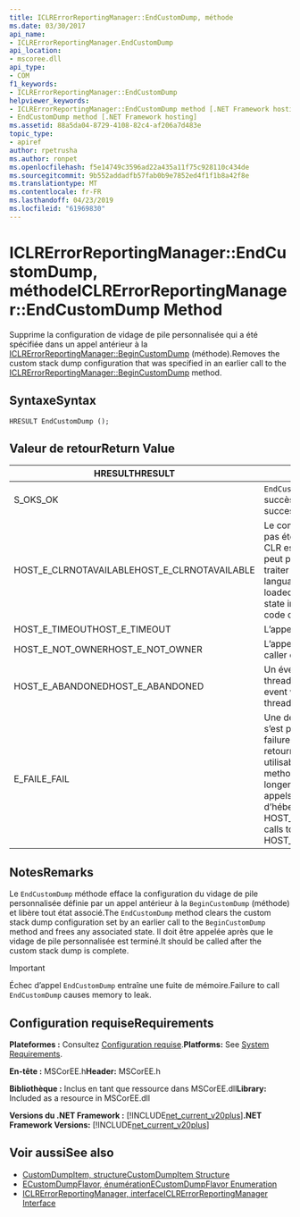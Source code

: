 ```yaml
---
title: ICLRErrorReportingManager::EndCustomDump, méthode
ms.date: 03/30/2017
api_name:
- ICLRErrorReportingManager.EndCustomDump
api_location:
- mscoree.dll
api_type:
- COM
f1_keywords:
- ICLRErrorReportingManager::EndCustomDump
helpviewer_keywords:
- ICLRErrorReportingManager::EndCustomDump method [.NET Framework hosting]
- EndCustomDump method [.NET Framework hosting]
ms.assetid: 88a5da04-8729-4108-82c4-af206a7d483e
topic_type:
- apiref
author: rpetrusha
ms.author: ronpet
ms.openlocfilehash: f5e14749c3596ad22a435a11f75c928110c434de
ms.sourcegitcommit: 9b552addadfb57fab0b9e7852ed4f1f1b8a42f8e
ms.translationtype: MT
ms.contentlocale: fr-FR
ms.lasthandoff: 04/23/2019
ms.locfileid: "61969830"
---
```

# <a name="iclrerrorreportingmanagerendcustomdump-method"></a><span data-ttu-id="2d917-102">ICLRErrorReportingManager::EndCustomDump, méthode</span><span class="sxs-lookup"><span data-stu-id="2d917-102">ICLRErrorReportingManager::EndCustomDump Method</span></span>
<span data-ttu-id="2d917-103">Supprime la configuration de vidage de pile personnalisée qui a été spécifiée dans un appel antérieur à la [ICLRErrorReportingManager::BeginCustomDump](../../../../docs/framework/unmanaged-api/hosting/iclrerrorreportingmanager-begincustomdump-method.md) (méthode).</span><span class="sxs-lookup"><span data-stu-id="2d917-103">Removes the custom stack dump configuration that was specified in an earlier call to the [ICLRErrorReportingManager::BeginCustomDump](../../../../docs/framework/unmanaged-api/hosting/iclrerrorreportingmanager-begincustomdump-method.md) method.</span></span>  
  
## <a name="syntax"></a><span data-ttu-id="2d917-104">Syntaxe</span><span class="sxs-lookup"><span data-stu-id="2d917-104">Syntax</span></span>  
  
```  
HRESULT EndCustomDump ();  
```  
  
## <a name="return-value"></a><span data-ttu-id="2d917-105">Valeur de retour</span><span class="sxs-lookup"><span data-stu-id="2d917-105">Return Value</span></span>  
  
|<span data-ttu-id="2d917-106">HRESULT</span><span class="sxs-lookup"><span data-stu-id="2d917-106">HRESULT</span></span>|<span data-ttu-id="2d917-107">Description</span><span class="sxs-lookup"><span data-stu-id="2d917-107">Description</span></span>|  
|-------------|-----------------|  
|<span data-ttu-id="2d917-108">S_OK</span><span class="sxs-lookup"><span data-stu-id="2d917-108">S_OK</span></span>|<span data-ttu-id="2d917-109">`EndCustomDump` retourné avec succès.</span><span class="sxs-lookup"><span data-stu-id="2d917-109">`EndCustomDump` returned successfully.</span></span>|  
|<span data-ttu-id="2d917-110">HOST_E_CLRNOTAVAILABLE</span><span class="sxs-lookup"><span data-stu-id="2d917-110">HOST_E_CLRNOTAVAILABLE</span></span>|<span data-ttu-id="2d917-111">Le common language runtime (CLR) n’a pas été chargé dans un processus ou le CLR est dans un état dans lequel il ne peut pas exécuter le code managé ou traiter l’appel avec succès.</span><span class="sxs-lookup"><span data-stu-id="2d917-111">The common language runtime (CLR) has not been loaded into a process, or the CLR is in a state in which it cannot run managed code or process the call successfully.</span></span>|  
|<span data-ttu-id="2d917-112">HOST_E_TIMEOUT</span><span class="sxs-lookup"><span data-stu-id="2d917-112">HOST_E_TIMEOUT</span></span>|<span data-ttu-id="2d917-113">L’appel a expiré.</span><span class="sxs-lookup"><span data-stu-id="2d917-113">The call timed out.</span></span>|  
|<span data-ttu-id="2d917-114">HOST_E_NOT_OWNER</span><span class="sxs-lookup"><span data-stu-id="2d917-114">HOST_E_NOT_OWNER</span></span>|<span data-ttu-id="2d917-115">L’appelant ne possède pas le verrou.</span><span class="sxs-lookup"><span data-stu-id="2d917-115">The caller does not own the lock.</span></span>|  
|<span data-ttu-id="2d917-116">HOST_E_ABANDONED</span><span class="sxs-lookup"><span data-stu-id="2d917-116">HOST_E_ABANDONED</span></span>|<span data-ttu-id="2d917-117">Un événement a été annulé alors qu’un thread bloqué ou Fibre l’attendait.</span><span class="sxs-lookup"><span data-stu-id="2d917-117">An event was canceled while a blocked thread or fiber was waiting on it.</span></span>|  
|<span data-ttu-id="2d917-118">E_FAIL</span><span class="sxs-lookup"><span data-stu-id="2d917-118">E_FAIL</span></span>|<span data-ttu-id="2d917-119">Une défaillance catastrophique inconnue s’est produite.</span><span class="sxs-lookup"><span data-stu-id="2d917-119">An unknown catastrophic failure occurred.</span></span> <span data-ttu-id="2d917-120">Une fois une méthode retourne E_FAIL, le CLR n’est plus utilisable au sein du processus.</span><span class="sxs-lookup"><span data-stu-id="2d917-120">After a method returns E_FAIL, the CLR is no longer usable within the process.</span></span> <span data-ttu-id="2d917-121">Les appels suivants aux méthodes d’hébergement retournent HOST_E_CLRNOTAVAILABLE.</span><span class="sxs-lookup"><span data-stu-id="2d917-121">Subsequent calls to hosting methods return HOST_E_CLRNOTAVAILABLE.</span></span>|  
  
## <a name="remarks"></a><span data-ttu-id="2d917-122">Notes</span><span class="sxs-lookup"><span data-stu-id="2d917-122">Remarks</span></span>  
 <span data-ttu-id="2d917-123">Le `EndCustomDump` méthode efface la configuration du vidage de pile personnalisée définie par un appel antérieur à la `BeginCustomDump` (méthode) et libère tout état associé.</span><span class="sxs-lookup"><span data-stu-id="2d917-123">The `EndCustomDump` method clears the custom stack dump configuration set by an earlier call to the `BeginCustomDump` method and frees any associated state.</span></span> <span data-ttu-id="2d917-124">Il doit être appelée après que le vidage de pile personnalisée est terminé.</span><span class="sxs-lookup"><span data-stu-id="2d917-124">It should be called after the custom stack dump is complete.</span></span>  
  
> [!IMPORTANT]
>  <span data-ttu-id="2d917-125">Échec d’appel `EndCustomDump` entraîne une fuite de mémoire.</span><span class="sxs-lookup"><span data-stu-id="2d917-125">Failure to call `EndCustomDump` causes memory to leak.</span></span>  
  
## <a name="requirements"></a><span data-ttu-id="2d917-126">Configuration requise</span><span class="sxs-lookup"><span data-stu-id="2d917-126">Requirements</span></span>  
 <span data-ttu-id="2d917-127">**Plateformes :** Consultez [Configuration requise](../../../../docs/framework/get-started/system-requirements.md).</span><span class="sxs-lookup"><span data-stu-id="2d917-127">**Platforms:** See [System Requirements](../../../../docs/framework/get-started/system-requirements.md).</span></span>  
  
 <span data-ttu-id="2d917-128">**En-tête :** MSCorEE.h</span><span class="sxs-lookup"><span data-stu-id="2d917-128">**Header:** MSCorEE.h</span></span>  
  
 <span data-ttu-id="2d917-129">**Bibliothèque :** Inclus en tant que ressource dans MSCorEE.dll</span><span class="sxs-lookup"><span data-stu-id="2d917-129">**Library:** Included as a resource in MSCorEE.dll</span></span>  
  
 <span data-ttu-id="2d917-130">**Versions du .NET Framework :** [!INCLUDE[net_current_v20plus](../../../../includes/net-current-v20plus-md.md)]</span><span class="sxs-lookup"><span data-stu-id="2d917-130">**.NET Framework Versions:** [!INCLUDE[net_current_v20plus](../../../../includes/net-current-v20plus-md.md)]</span></span>  
  
## <a name="see-also"></a><span data-ttu-id="2d917-131">Voir aussi</span><span class="sxs-lookup"><span data-stu-id="2d917-131">See also</span></span>

- [<span data-ttu-id="2d917-132">CustomDumpItem, structure</span><span class="sxs-lookup"><span data-stu-id="2d917-132">CustomDumpItem Structure</span></span>](../../../../docs/framework/unmanaged-api/hosting/customdumpitem-structure.md)
- [<span data-ttu-id="2d917-133">ECustomDumpFlavor, énumération</span><span class="sxs-lookup"><span data-stu-id="2d917-133">ECustomDumpFlavor Enumeration</span></span>](../../../../docs/framework/unmanaged-api/hosting/ecustomdumpflavor-enumeration.md)
- [<span data-ttu-id="2d917-134">ICLRErrorReportingManager, interface</span><span class="sxs-lookup"><span data-stu-id="2d917-134">ICLRErrorReportingManager Interface</span></span>](../../../../docs/framework/unmanaged-api/hosting/iclrerrorreportingmanager-interface.md)
